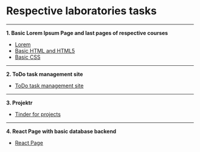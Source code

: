 
# Respective laboratories tasks
---
**1. Basic Lorem Ipsum Page and last pages of respective courses**
  * [Lorem](https://fantazjum.github.io/Web-Interfaces/Lab1/Lorem.html)
  * [Basic HTML and HTML5](https://fantazjum.github.io/Web-Interfaces/Lab1/Basic-HTML-and-HTML5.html)
  * [Basic CSS](https://fantazjum.github.io/Web-Interfaces/Lab1/Basic-CSS.html)

---
**2. ToDo task management site**
  * [ToDo task management site](https://fantazjum.github.io/Web-Interfaces/Lab2/ToDo.html)

---
**3. Projektr**
  * [Tinder for projects](https://fantazjum.github.io/Web-Interfaces/Lab3/Projektr.html)

---
**4. React Page with basic database backend**
 * [React Page](https://fantazjum.github.io/PizzaTime/)
